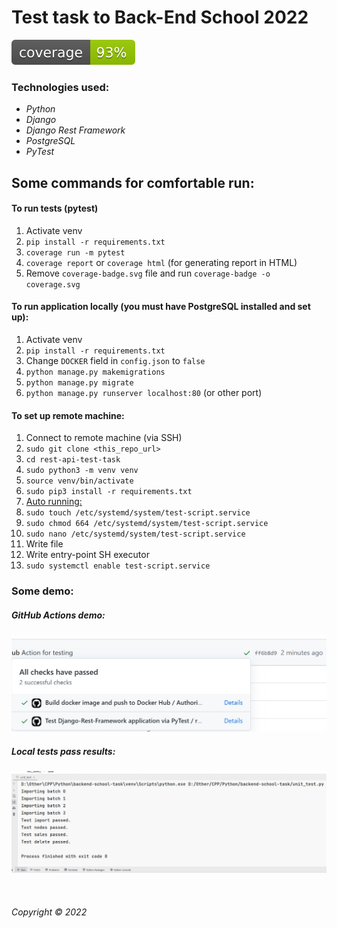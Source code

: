 # Test task to Back-End School 2022   
![coverage](./coverage.svg)

### Technologies used:  
* _Python_
* _Django_
* _Django Rest Framework_
* _PostgreSQL_
* _PyTest_     


## Some commands for comfortable run:  

#### To run tests (pytest)  
1. Activate venv
2. `pip install -r requirements.txt`  
3. `coverage run -m pytest`  
4. `coverage report` or `coverage html` (for generating report in HTML)
5. Remove `coverage-badge.svg` file and run `coverage-badge -o coverage.svg`
&nbsp;   

#### To run application locally (you must have PostgreSQL installed and set up):  
1. Activate venv
2. `pip install -r requirements.txt`
3. Change `DOCKER` field in `config.json` to `false`  
4. `python manage.py makemigrations`  
5. `python manage.py migrate`  
6. `python manage.py runserver localhost:80` (or other port)  

#### To set up remote machine:  
1. Connect to remote machine (via SSH)
2. `sudo git clone <this_repo_url>`  
3. `cd rest-api-test-task`  
4. `sudo python3 -m venv venv`  
5. `source venv/bin/activate`  
6. `sudo pip3 install -r requirements.txt`  
7. [Auto running:](https://winitpro.ru/index.php/2019/10/11/avtozagruzka-servisov-i-skriptov-v-linux/)  
8. `sudo touch /etc/systemd/system/test-script.service` 
9. `sudo chmod 664 /etc/systemd/system/test-script.service`
10. `sudo nano /etc/systemd/system/test-script.service`
11. Write file 
12. Write entry-point SH executor  
13. `sudo systemctl enable test-script.service`
&nbsp;  



### Some demo:  
##### GitHub Actions demo:  
![GitHub Actions output](github-actions-demo.PNG)
##### Local tests pass results:  
![Import, Nodes, Sales, Delete](local_test_results.PNG)  

&nbsp;  



###### Copyright © 2022